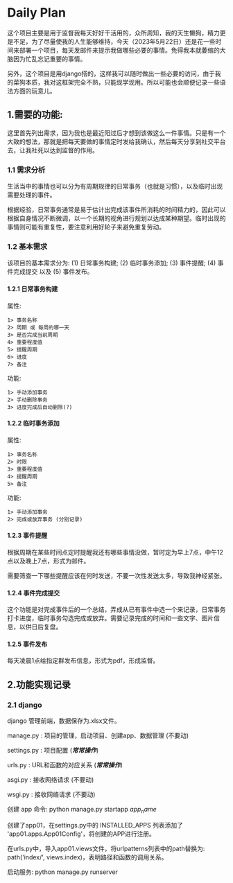 # Daily Plan

这个项目主要是用于监督我每天好好干活用的，众所周知，我的天生懒狗，精力更是不足，为了尽量使我的人生能够维持，今天（2023年5月22日）还是花一些时间来部署一个项目，每天发邮件来提示我做哪些必要的事情。免得我本就萎缩的大脑因为忙乱忘记重要的事情。


另外，这个项目是用django搭的，这样我可以随时做出一些必要的访问，由于我的菜狗本质，我对这框架完全不熟，只能现学现用。所以可能也会顺便记录一些语法方面的玩意儿。

## 1.需要的功能:

这里首先列出需求，因为我也是最近阳过后才想到该做这么一件事情。只是有一个大致的想法，那就是把每天要做的事情定时发给我确认，然后每天分享到社交平台去，让我社死以达到监督的作用。

### 1.1 需求分析

生活当中的事情也可以分为有周期规律的日常事务（也就是习惯），以及临时出现需要处理的事件。

根据经验，日常事务通常是易于估计出完成该事件所消耗的时间精力的，因此可以根据自身情况不断微调，以一个长期的视角进行规划以达成某种期望。临时出现的事情则可能有重复性，要注意利用好轮子来避免重复劳动。

### 1.2 基本需求

该项目的基本需求分为: (1) 日常事务构建; (2) 临时事务添加; (3) 事件提醒; (4) 事件完成提交 以及 (5) 事件发布。

#### 1.2.1 日常事务构建

属性:

    1> 事务名称
    2> 周期 或 每周的哪一天
    3> 是否完成当前周期
    4> 重要程度值
    5> 提醒周期
    6> 进度
    7> 备注

功能:

    1> 手动添加事务
    2> 手动删除事务
    3> 进度完成后自动删除(?)

#### 1.2.2 临时事务添加

属性:

    1> 事务名称
    2> 时限
    3> 重要程度值
    4> 提醒周期
    5> 备注

功能:

    1> 手动添加事务
    2> 完成或放弃事务 (分别记录)

#### 1.2.3 事件提醒

根据周期在某些时间点定时提醒我还有哪些事情没做，暂时定为早上7点，中午12点以及晚上7点，形式为邮件。

需要筛查一下哪些提醒应该在何时发送，不要一次性发送太多，导致我神经紧张。

#### 1.2.4 事件完成提交

这个功能是对完成事件后的一个总结，弄成从已有事件中选一个来记录，日常事务打卡进度，临时事务勾选完成或放弃。需要记录完成的时间和一些文字、图片信息，以供日后复盘。

#### 1.2.5 事件发布

每天凌晨1点给指定群发布信息，形式为pdf，形成监督。

## 2.功能实现记录

### 2.1 django

django 管理前端，数据保存为.xlsx文件。

manage.py : 项目的管理，启动项目、创建app、数据管理 (不要动)

settings.py : 项目配置 (***常常操作***)

urls.py : URL和函数的对应关系 (***常常操作***)

asgi.py : 接收网络请求 (不要动)

wsgi.py : 接收网络请求 (不要动)

创建 app 命令: python manage.py startapp $app_name$

创建了app01，在settings.py中的 INSTALLED_APPS 列表添加了 'app01.apps.App01Config'，将创建的APP进行注册。

在urls.py中，导入app01.views文件，将urlpatterns列表中的path替换为: path('index/', views.index)，表明路径和函数的调用关系。

启动服务: python manage.py runserver